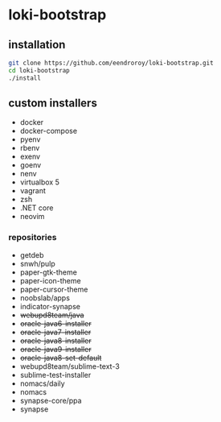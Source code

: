 # loki-bootstrap

## installation
```bash
git clone https://github.com/eendroroy/loki-bootstrap.git
cd loki-bootstrap
./install
```

## custom installers
 - docker
 - docker-compose
 - pyenv
 - rbenv
 - exenv
 - goenv
 - nenv
 - virtualbox 5
 - vagrant
 - zsh
 - .NET core
 - neovim

### repositories
 - getdeb
 - snwh/pulp
  - paper-gtk-theme
  - paper-icon-theme
  - paper-cursor-theme
 - noobslab/apps
  - indicator-synapse
 - ~~webupd8team/java~~
  - ~~oracle-java6-installer~~
  - ~~oracle-java7-installer~~
  - ~~oracle-java8-installer~~
  - ~~oracle-java9-installer~~
  - ~~oracle-java8-set-default~~
 - webupd8team/sublime-text-3
  - sublime-test-installer
 - nomacs/daily
  - nomacs
 - synapse-core/ppa
  - synapse
